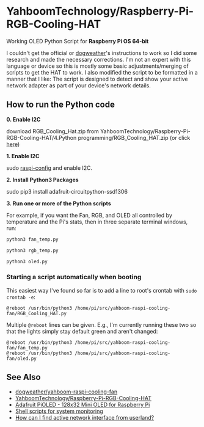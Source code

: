 # YahboomTechnology/Raspberry-Pi-RGB-Cooling-HAT

Working OLED Python Script for **Raspberry Pi OS 64-bit** 

I couldn't get the official or [dogweather](https://github.com/dogweather)'s instructions to work so I did some research and made the necessary corrections.
I'm not an expert with this language or device so this is mostly some basic adjustments/merging of scripts to get the HAT to work.
I also modified the script to be formatted in a manner that I like:
The script is designed to detect and show your active network adapter as part of your device's network details.

## How to run the Python code
**0. Enable I2C**

download RGB_Cooling_Hat.zip from YahboomTechnology/Raspberry-Pi-RGB-Cooling-HAT/4.Python programming/RGB_Cooling_HAT.zip (or click [here](https://github.com/YahboomTechnology/Raspberry-Pi-RGB-Cooling-HAT/blob/master/4.Python%20programming/RGB_Cooling_HAT.zip))

**1. Enable I2C**

sudo [raspi-config](https://www.raspberrypi.org/documentation/configuration/raspi-config.md) and enable I2C.

**2. Install Python3 Packages**

sudo pip3 install adafruit-circuitpython-ssd1306

**3. Run one or more of the Python scripts**

For example, if you want the Fan, RGB, and OLED all controlled
by temperature and the Pi's stats, then in three separate terminal
windows, run:

```bash
python3 fan_temp.py
```

```bash
python3 rgb_temp.py
```

```bash
python3 oled.py
```

### Starting a script automatically when booting

This easiest way I've found so far is to add a line
to root's crontab with `sudo crontab -e`:

```
@reboot /usr/bin/python3 /home/pi/src/yahboom-raspi-cooling-fan/RGB_Cooling_HAT.py
```

Multiple `@reboot` lines can be given. E.g., I'm currently running these two so that
the lights simply stay default green and aren't changed:

```
@reboot /usr/bin/python3 /home/pi/src/yahboom-raspi-cooling-fan/fan_temp.py
@reboot /usr/bin/python3 /home/pi/src/yahboom-raspi-cooling-fan/oled.py
```

See Also
--------

* [dogweather/yahboom-raspi-cooling-fan](https://github.com/dogweather/yahboom-raspi-cooling-fan)
* [YahboomTechnology/Raspberry-Pi-RGB-Cooling-HAT](https://github.com/YahboomTechnology/Raspberry-Pi-RGB-Cooling-HAT)
* [Adafruit PiOLED - 128x32 Mini OLED for Raspberry Pi](https://learn.adafruit.com/adafruit-pioled-128x32-mini-oled-for-raspberry-pi/usage)
* [Shell scripts for system monitoring](https://unix.stackexchange.com/questions/119126/command-to-display-memory-usage-disk-usage-and-cpu-load)
* [How can I find active network interface from userland?](https://unix.stackexchange.com/questions/347046/how-can-i-find-active-network-interface-from-userland)
